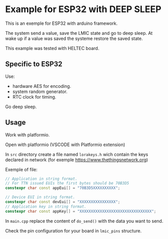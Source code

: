 # Example for ESP32 with DEEP SLEEP

This is an exemple for ESP32 with arduino framework.

The system send a value, save the LMIC state and go to deep sleep.
At wake up  if a value was saved the systeme restore the saved state.

This example was tested with HELTEC board.

## Specific to ESP32

Use:

- hardware AES for encoding.
- system random generator.
- RTC clock for timing.

Go deep sleep.


## Usage

Work with platformio.

Open with platformio (VSCODE with Platformio extension)

In ``src`` directory create a file named ``lorakeys.h`` wich contain the keys declared in network (for exemple <https://www.thethingsnetwork.org>)

Exemple of file:

```cpp
// Application in string format.
// For TTN issued EUIs the first bytes should be 70B3D5
constexpr char const appEui[] = "70B3D5XXXXXXXXXX";

// Device EUI in string format.
constexpr char const devEui[] = "XXXXXXXXXXXXXXXX";
// Application key in string format.
constexpr char const appKey[] = "XXXXXXXXXXXXXXXXXXXXXXXXXXXXXXXX";

```

In ``main.cpp`` replace the content of ``do_send()`` with the data you want to send.

Check the pin configuration for your board in ``lmic_pins`` structure.